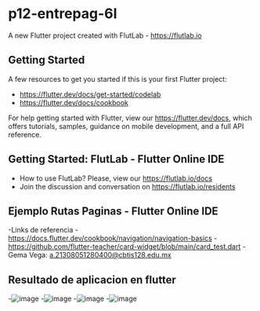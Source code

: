 # p12-entrepag-6I

A new Flutter project created with FlutLab - https://flutlab.io

## Getting Started

A few resources to get you started if this is your first Flutter project:

- https://flutter.dev/docs/get-started/codelab
- https://flutter.dev/docs/cookbook

For help getting started with Flutter, view our
https://flutter.dev/docs, which offers tutorials,
samples, guidance on mobile development, and a full API reference.

## Getting Started: FlutLab - Flutter Online IDE

- How to use FlutLab? Please, view our https://flutlab.io/docs
- Join the discussion and conversation on https://flutlab.io/residents

 ## Ejemplo Rutas Paginas - Flutter Online IDE
 -Links de referencia
 -https://docs.flutter.dev/cookbook/navigation/navigation-basics
 -https://github.com/flutter-teacher/card-widget/blob/main/card_test.dart
 -Gema Vega: a.21308051280400@cbtis128.edu.mx

## Resultado de aplicacion en flutter
-![image](https://github.com/VegaTapiaGemaKarina/p12-Rutaspaginas-6I/assets/144732543/c9301d90-ae1e-4701-b7da-8f14289b355a)
-![image](https://github.com/VegaTapiaGemaKarina/p12-Rutaspaginas-6I/assets/144732543/dcdc6267-2ab6-4252-9537-babc79b794ad)
-![image](https://github.com/VegaTapiaGemaKarina/p12-Rutaspaginas-6I/assets/144732543/31009caa-26f4-4774-bd08-65865eeca92f)
-![image](https://github.com/VegaTapiaGemaKarina/p12-Rutaspaginas-6I/assets/144732543/b7f82bd8-4b26-431b-992b-f6a7f1086d58)




